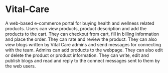 # Vital-Care
A web-based e-commerce portal for buying health and wellness related products.  Users can view products, product description and add the products to the cart. They can checkout from cart, fill in billing information and place the order. They can rate and review the product. They can also view blogs written by Vital Care admins and send messages for connecting with the team.   Admins can add products to the webpage. They can also edit or delete the product or product information. They can write, edit and publish blogs and read and reply to the connect messages sent to them by the web users. 
